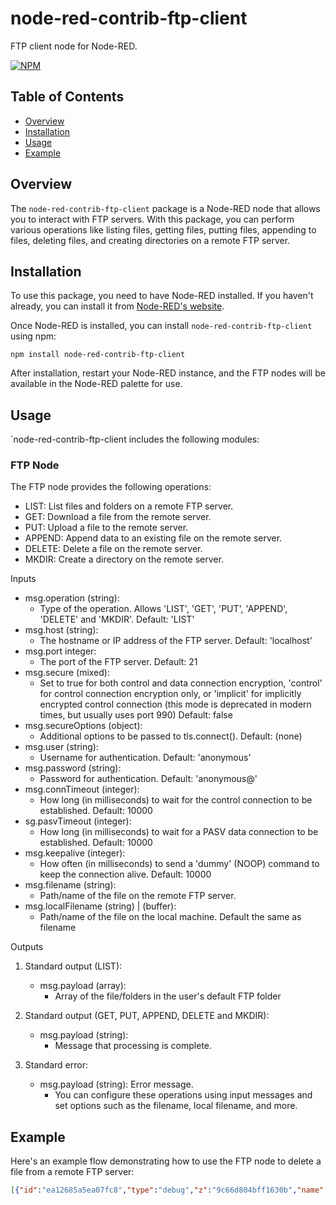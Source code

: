 # node-red-contrib-ftp-client

FTP client node for Node-RED.

[![NPM](https://nodei.co/npm/node-red-contrib-ftp-client.png?downloads=true)](https://nodei.co/npm/node-red-contrib-ftp-client/)

## Table of Contents

- [Overview](#overview)
- [Installation](#installation)
- [Usage](#usage)
- [Example](#example)

## Overview

The `node-red-contrib-ftp-client` package is a Node-RED node that allows you to interact with FTP servers. With this package, you can perform various operations like listing files, getting files, putting files, appending to files, deleting files, and creating directories on a remote FTP server.

## Installation

To use this package, you need to have Node-RED installed. If you haven't already, you can install it from [Node-RED's website](http://nodered.org).

Once Node-RED is installed, you can install `node-red-contrib-ftp-client` using npm:

```shell
npm install node-red-contrib-ftp-client
```

After installation, restart your Node-RED instance, and the FTP nodes will be available in the Node-RED palette for use.

## Usage

`node-red-contrib-ftp-client includes the following modules:
### FTP Node
The FTP node provides the following operations:
* LIST: List files and folders on a remote FTP server.
* GET: Download a file from the remote server.
* PUT: Upload a file to the remote server.
* APPEND: Append data to an existing file on the remote server.
* DELETE: Delete a file on the remote server.
* MKDIR: Create a directory on the remote server.

Inputs

* msg.operation (string):
    - Type of the operation. Allows 'LIST', 'GET', 'PUT', 'APPEND', 'DELETE' and 'MKDIR'. Default: 'LIST'
* msg.host (string):
    - The hostname or IP address of the FTP server. Default: 'localhost'
* msg.port integer:
    - The port of the FTP server. Default: 21
* msg.secure (mixed):
    - Set to true for both control and data connection encryption, 'control' for control connection encryption only, or 'implicit' for implicitly encrypted control connection (this mode is deprecated in modern times, but usually uses port 990) Default: false
* msg.secureOptions (object):
    - Additional options to be passed to tls.connect(). Default: (none)
* msg.user (string):
    - Username for authentication. Default: 'anonymous'
* msg.password (string):
    - Password for authentication. Default: 'anonymous@'
* msg.connTimeout (integer):
    - How long (in milliseconds) to wait for the control connection to be established. Default: 10000
* sg.pasvTimeout (integer):
    - How long (in milliseconds) to wait for a PASV data connection to be established. Default: 10000
* msg.keepalive (integer):
    - How often (in milliseconds) to send a 'dummy' (NOOP) command to keep the connection alive. Default: 10000
* msg.filename (string):
    - Path/name of the file on the remote FTP server.
* msg.localFilename (string) | (buffer):
    - Path/name of the file on the local machine. Default the same as filename

Outputs

1. Standard output (LIST):
    - msg.payload (array):
        - Array of the file/folders in the user's default FTP folder

2. Standard output (GET, PUT, APPEND, DELETE and MKDIR):
    - msg.payload (string):
        - Message that processing is complete.

3. Standard error:
    - msg.payload (string): Error message.
        - You can configure these operations using input messages and set options such as the filename, local filename, and more.

## Example

Here's an example flow demonstrating how to use the FTP node to delete a file from a remote FTP server:

```json
[{"id":"ea12685a5ea07fc8","type":"debug","z":"9c66d804bff1630b","name":"debug 1","active":true,"tosidebar":true,"console":false,"tostatus":false,"complete":"true","targetType":"full","statusVal":"","statusType":"auto","x":360,"y":100,"wires":[]},{"id":"0f119f317f8339c0","type":"inject","z":"9c66d804bff1630b","name":"","props":[{"p":"host","v":"localhost","vt":"str"},{"p":"port","v":"21","vt":"str"},{"p":"user","v":"luzik","vt":"str"},{"p":"password","v":"111","vt":"str"},{"p":"operation","v":"DELETE","vt":"str"},{"p":"filename","v":"DiscordSetup.exe","vt":"str"}],"repeat":"","crontab":"","once":false,"onceDelay":0.1,"topic":"","x":100,"y":100,"wires":[["c15ef24c2beb93de"]]},{"id":"c15ef24c2beb93de","type":"ftp","z":"9c66d804bff1630b","name":"","x":230,"y":100,"wires":[["ea12685a5ea07fc8"]]}]
```

